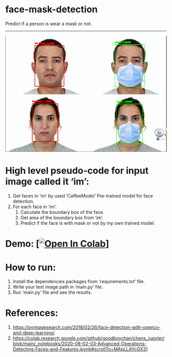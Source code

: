 # face-mask-detection
Predict if a person is wear a mask or not.
- - - -
![Face-Blurring](https://github.com/Ahmad3bdelHafeez/face-mask-detection/blob/main/output%202.PNG "Face-Blurring")
# High level pseudo-code for input image called it ‘im’:
1.	Get faces in ‘im’ by used ‘CaffeeModel’ Pre-trained model for face detection.
2.	For each face in ‘im’:
    1.	Calculate the boundary box of the face.
    2.	Get area of the boundary box from ‘im’.
    3.	Predict if the face is with mask or not by my own trained model.

# Demo: [[![Open In Colab](https://colab.research.google.com/assets/colab-badge.svg)](https://colab.research.google.com/drive/1H3V2GYPotTbgHEz7c3qRtJlOhjGP0bAN?usp=sharing)]
# How to run:
1.	Install the dependencies packages from ‘requirements.txt’ file.
2.	Write your test image path in ‘main.py’ file.
3.	Run ‘main.py’ file and see the results.
# References:
1.	https://pyimagesearch.com/2018/02/26/face-detection-with-opencv-and-deep-learning/ 
2.	https://colab.research.google.com/github/goodboychan/chans_jupyter/blob/main/_notebooks/2020-08-02-03-Advanced-Operations-Detecting-Faces-and-Features.ipynb#scrollTo=MApLLAYcGX31

